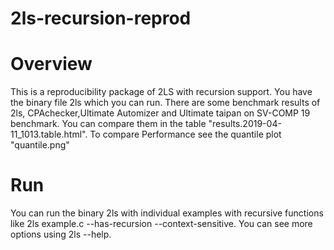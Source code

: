 # 2ls-recursion-reprod
Overview
========

This is a reproducibility package of 2LS with recursion support. You have the binary file 2ls which you can run. There are some benchmark results of 2ls, CPAchecker,Ultimate Automizer and Ultimate taipan on SV-COMP 19 benchmark. You can compare them in the table "results.2019-04-11_1013.table.html". To compare Performance see the quantile plot "quantile.png"

Run
===

You can run the binary 2ls with individual examples with recursive functions like 2ls example.c --has-recursion --context-sensitive. You can see more options using 2ls --help.
